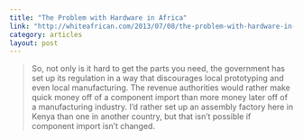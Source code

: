 ```yaml
---
title: "The Problem with Hardware in Africa"
link: "http://whiteafrican.com/2013/07/08/the-problem-with-hardware-in-africa/"
category: articles
layout: post
---
```


> So, not only is it hard to get the parts you need, the government has set up
> its regulation in a way that discourages local prototyping and even local
> manufacturing. The revenue authorities would rather make quick money off of a
> component import than more money later off of a manufacturing industry. I’d
> rather set up an assembly factory here in Kenya than one in another country,
> but that isn’t possible if component import isn’t changed.

